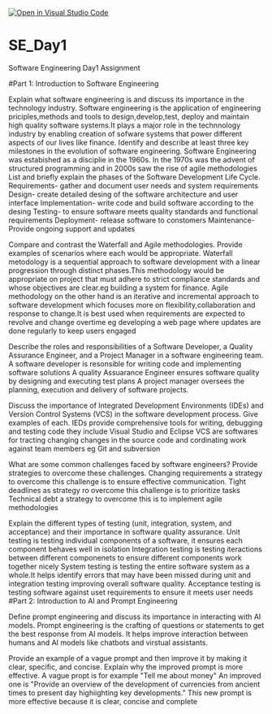 [![Open in Visual Studio Code](https://classroom.github.com/assets/open-in-vscode-2e0aaae1b6195c2367325f4f02e2d04e9abb55f0b24a779b69b11b9e10269abc.svg)](https://classroom.github.com/online_ide?assignment_repo_id=15568254&assignment_repo_type=AssignmentRepo)
# SE_Day1
Software Engineering Day1 Assignment

#Part 1: Introduction to Software Engineering

Explain what software engineering is and discuss its importance in the technology industry.
Software engineering is the application of engineering priciples,methods and tools to design,develop,test, deploy and maintain high quality software systems.It plays a major role in the technnology industry by enabling creation of sofware systems that power different aspects of our lives like finance.
Identify and describe at least three key milestones in the evolution of software engineering.
Software Engineering was estabished as a disciplie in the 1960s. In the 1970s was the advent of structured programming and in 2000s saw the rise of agile methodologies
List and briefly explain the phases of the Software Development Life Cycle.
Requirements- gather and document user needs and system requirements
Design- create detailed desing of the software architecture and user interface
Implementation- write code and build software according to the desing
Testing- to ensure software meets quality standards and functional requirements
Deployment- release software to constomers
Maintenance- Provide ongoing support and updates

Compare and contrast the Waterfall and Agile methodologies. Provide examples of scenarios where each would be appropriate.
Waterfall metodology is a sequential approach to software development with a linear progression through distinct phases.This methodology would be appropriate on project that must adhere to strict compliance standards and whose objectives are clear.eg building a system for finance.
Agile methodology on the other hand is an iterative and incremental approach to software development which focuses more on flexibility,collaboration and response to change.It is best used when requirements are expected to revolve and change overtime eg developing a web page where updates are done regularly to keep users engaged

Describe the roles and responsibilities of a Software Developer, a Quality Assurance Engineer, and a Project Manager in a software engineering team.
A software developer is resonsible for writing code and implementing software solutions
A quality Assuarance Engineer ensures software quality by designing and executing test plans
A project manager oversees the planning, execution and delivery of software projects.

Discuss the importance of Integrated Development Environments (IDEs) and Version Control Systems (VCS) in the software development process. Give examples of each.
IEDs provide comprehensive tools for writing, debugging and testing code they include Visual Studio and Eclipse
VCS are softwares for tracting changing changes in the source code and cordinating work against team members eg Git and subversion

What are some common challenges faced by software engineers? Provide strategies to overcome these challenges.
Changing requirements a strategy to overcome this challenge is to ensure effective communication.
Tight deadlines as strategy ro overcome this challenge is to prioritize tasks
Technical debt a strategy to overcome this is to implement agile methodologies

Explain the different types of testing (unit, integration, system, and acceptance) and their importance in software quality assurance.
Unit testing is testing individual components of a software, it ensures each component behaves well in isolation
Integration testing is testing iteractions between different componenets to ensure different components work together nicely
System testing is testing the entire software system as a whole.It helps identify errors that may have been missed during unit and integration testing improving overall software quality.
Acceptance testing is testing software against uset requirements to ensure it meets user needs
#Part 2: Introduction to AI and Prompt Engineering


Define prompt engineering and discuss its importance in interacting with AI models.
Prompt engineering is the crafting of questions or statements to get the best response from AI models. It helps improve interaction between humans and AI models like chatbots and virstual assistants.

Provide an example of a vague prompt and then improve it by making it clear, specific, and concise. Explain why the improved prompt is more effective.
A vague propt is for example "Tell me about money"
An improved one is "Provide an overview of the development of currencies from ancient times to present day highiighting key developments."
This new prompt is more effective because it is clear, concise and complete
